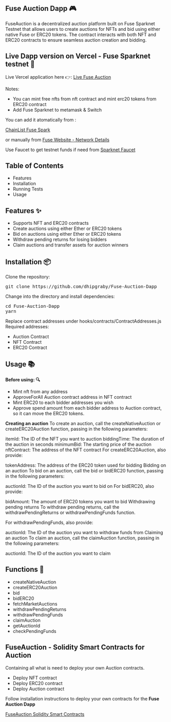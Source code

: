 ## Fuse Auction Dapp 🎮

FuseAuction is a decentralized auction platform built on Fuse Sparknet Testnet that allows users to create auctions for NFTs and bid using either native Fuse or ERC20 tokens. The contract interacts with both NFT and ERC20 contracts to ensure seamless auction creation and bidding.

## Live Dapp version on Vercel - Fuse Sparknet testnet 🚀

Live Vercel application here 👉: [Live Fuse Auction](https://fuse-auction-dapp.vercel.app/)

Notes: 
- You can mint free nfts from nft contract and mint erc20 tokens from ERC20 contract
- Add Fuse Sparknet to metamask & Switch

You can add it atomatically from : 

[ChainList Fuse Spark](https://chainlist.org/chain/123)

or manually from [Fuse Website - Network Details](https://docs.fuse.io/docs/basics/getting-started-with-fuse/network-details)

Use Faucet to get testnet funds if need from [Sparknet Faucet](https://get.fusespark.io/)

## Table of Contents
- Features
- Installation
- Running Tests
- Usage

## Features ✨

- Supports NFT and ERC20 contracts
- Create auctions using either Ether or ERC20 tokens
- Bid on auctions using either Ether or ERC20 tokens
- Withdraw pending returns for losing bidders
- Claim auctions and transfer assets for auction winners

## Installation 📦
Clone the repository:
<pre>
git clone https://github.com/dhipgraby/Fuse-Auction-Dapp
</pre>

Change into the directory and install dependencies:

<pre>
cd Fuse-Auction-Dapp
yarn
</pre>

Replace contract addresses under hooks/contracts/ContractAddresses.js
Required addresses: 
 - Auction Contract
 - NFT Contract
 - ERC20 Contract

## Usage 📚

**Before using: 🔍**

- Mint nft from any address
- ApproveForAll Auction contract address in NFT contract
- Mint ERC20 to each bidder addresses you wish
- Approve spend amount from each bidder address to Auction contract, so it can move the ERC20 tokens. 

**Creating an auction**
To create an auction, call the createNativeAuction or createERC20Auction function, passing in the following parameters:

itemId: The ID of the NFT you want to auction
biddingTime: The duration of the auction in seconds
minimumBid: The starting price of the auction
nftContract: The address of the NFT contract
For createERC20Auction, also provide:

tokenAddress: The address of the ERC20 token used for bidding
Bidding on an auction
To bid on an auction, call the bid or bidERC20 function, passing in the following parameters:

auctionId: The ID of the auction you want to bid on
For bidERC20, also provide:

bidAmount: The amount of ERC20 tokens you want to bid
Withdrawing pending returns
To withdraw pending returns, call the withdrawPendingReturns or withdrawPendingFunds function.

For withdrawPendingFunds, also provide:

auctionId: The ID of the auction you want to withdraw funds from
Claiming an auction
To claim an auction, call the claimAuction function, passing in the following parameters:

auctionId: The ID of the auction you want to claim
## Functions 📝
- createNativeAuction
- createERC20Auction
- bid
- bidERC20
- fetchMarketAuctions
- withdrawPendingReturns
- withdrawPendingFunds
- claimAuction
- getAuctionId
- checkPendingFunds

## FuseAuction - Solidity Smart Contracts for Auction  

Containing all what is need to deploy your own Auction contracts. 

- Deploy NFT contract
- Deploy ERC20 contract
- Deploy Auction contract

Follow installation instructions to deploy your own contracts for the **Fuse Auction Dapp**

[FuseAuction Solidity Smart Contracts](https://github.com/dhipgraby/FuseAuction)

